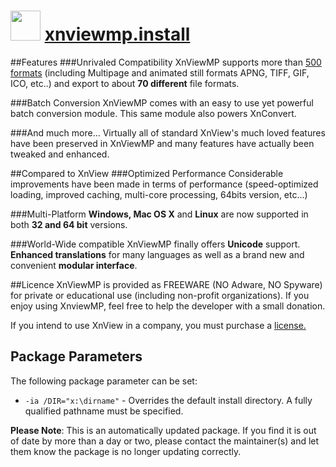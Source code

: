 # <img src="http://www.xnview.com/assets/img/app-xnviewmp-512.png" width="48" height="48"/> [xnviewmp.install](https://chocolatey.org/packages/xnviewmp.install)

##Features
###Unrivaled Compatibility
XnViewMP supports more than [500 formats](http://www.xnview.com/en/xnviewmp/#formats)
(including Multipage and animated still formats APNG, TIFF, GIF, ICO, etc..) and export to about **70 different** file formats.

###Batch Conversion
XnViewMP comes with an easy to use yet powerful batch conversion module. This same module also powers XnConvert.

###And much more...
Virtually all of standard XnView's much loved features have been preserved in XnViewMP and many features have actually been tweaked and enhanced.

##Compared to XnView
###Optimized Performance
Considerable improvements have been made in terms of performance (speed-optimized loading, improved caching, multi-core processing, 64bits version, etc...)

###Multi-Platform
**Windows, Mac OS X** and **Linux** are now supported in both **32 and 64 bit** versions.

###World-Wide compatible
XnViewMP finally offers **Unicode** support. **Enhanced translations** for many languages as well as a brand new and convenient **modular interface**.

##Licence
XnViewMP is provided as FREEWARE (NO Adware, NO Spyware) for private or educational use (including non-profit organizations). If you enjoy using XnviewMP, feel free to help the developer with a small donation.

If you intend to use XnView in a company, you must purchase a [license.](http://www.kolor.com/store/stiching/logiciels/image-processing-software/xnview.html?___store=eng)

## Package Parameters
The following package parameter can be set:

* `-ia /DIR="x:\dirname"` - Overrides the default install directory. A fully qualified pathname must be specified.

**Please Note**: This is an automatically updated package. If you find it is out of date by more than a day or two, please contact the maintainer(s) and let them know the package is no longer updating correctly.
